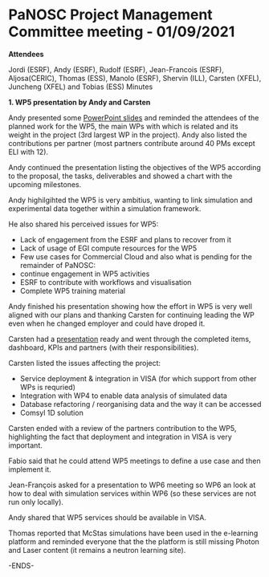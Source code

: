 PaNOSC Project Management Committee meeting - 01/09/2021 
========================================================


**Attendees**

Jordi (ESRF), Andy (ESRF), Rudolf (ESRF), Jean-Francois (ESRF), Aljosa(CERIC), Thomas (ESS), Manolo (ESRF), Shervin (ILL), Carsten (XFEL), Juncheng (XFEL) and Tobias (ESS)
Minutes



**1. WP5 presentation by Andy and Carsten**

Andy presented some [PowerPoint slides](https://github.com/panosc-eu/panosc/blob/master/Work%20Packages/WP5%20Virtual%20Neutron%20and%20X-ray%20Laboratory/Documents/Presentations/PaNOSC_WP5_review_20210901.pptx?raw=true) and reminded the attendees of the planned work for the WP5, the main WPs with which is related and its weight in the project (3rd largest WP in the project). Andy also listed the contributions per partner (most partners contribute around 40 PMs except ELI with 12).

Andy continued the presentation listing the objectives of the WP5 according to the proposal, the tasks, deliverables and showed a chart with the upcoming milestones.

Andy highilgihted the WP5 is very ambitius, wanting to link simulation and experimental data together within a simulation framework. 

He also shared his perceived issues for WP5:
* Lack of engagement from the ESRF and plans to recover from it
* Lack of usage of EGI compute resources for the WP5
* Few use cases for Commercial Cloud 
and also what is pending for the remainder of PaNOSC:
* continue engagement in WP5 activities
* ESRF to contribute with workflows and visualisation
* Complete WP5 training material

Andy finished his presentation showing how the effort in WP5 is very well aligned with our plans and thanking Carsten for continuing leading the WP even when he changed employer and could have droped it.

Carsten had a [presentation](https://github.com/panosc-eu/panosc/blob/master/Work%20Packages/WP5%20Virtual%20Neutron%20and%20X-ray%20Laboratory/Documents/Presentations/PaNOSC_WP5_Review_2021-09-01%20(minimized).pdf) ready and went through the completed items, dashboard, KPIs and partners (with their responsibilities).

Carsten listed the issues affecting the project:
* Service deployment & integration in VISA (for which support from other WPs is requried)
* Integration with WP4 to enable data analysis of simulated data
* Database refactoring / reorganising data and the way it can be accessed
* Comsyl 1D solution

Carsten ended with a review of the partners contribution to the WP5, highlighting the fact that deployment and integration in VISA is very important.

Fabio said that he could attend WP5 meetings to define a use case and then implement it.

Jean-François asked for a presentation to WP6 meeting so WP6 an look at how to deal with simulation services within WP6 (so these services are not run only locally).

Andy shared that WP5 services should be available in VISA.

Thomas reported that McStas simulations have been used in the e-learning platform and reminded everyone that the the platform is still missing Photon and Laser content (it remains a neutron learning site).

-ENDS-
